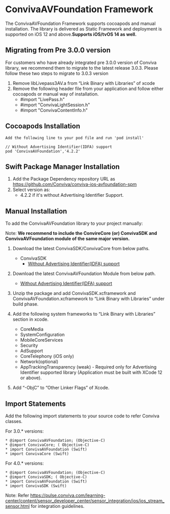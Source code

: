 # ConvivaAVFoundation Framework

The ConvivaAVFoundation Framework supports cocoapods and manual installation. The library is delivered as Static Framework and deployment is supported on iOS 12 and above.**Supports iOS/tvOS 14 as well.**

## Migrating from Pre 3.0.0 version
For customers who have already integrated pre 3.0.0 version of Conviva library, we recommend them to migrate to the latest 
release 3.0.3. Please follow these two steps to migrate to 3.0.3 version
  1. Remove libLivepass3AV.a from “Link Binary with Libraries” of xcode
  2. Remove the following header file from your application and follow either cocoapods or manual way of installation.
        * #import "LivePass.h"
        * #import "ConvivaLightSession.h"
        * #import "ConvivaContentInfo.h"


## Cocoapods Installation
    Add the following line to your pod file and run 'pod install'

    // Without Advertising Identifier(IDFA) support
    pod 'ConvivaAVFoundation','4.2.2'

## Swift Package Manager Installation
1. Add the Package Dependency repository URL as https://github.com/Conviva/conviva-ios-avfoundation-spm
2. Select version as:
    * 4.2.2 if it's without Advertising Identifier Support.

## Manual Installation
To add the ConvivaAVFoundation library to your project manually:

Note: **We recommend to include the ConvireCore (or) ConvivaSDK and ConvivaAVFoundation module of the same major version.**

1.	Download the latest ConvivaSDK/ConvivaCore from below paths.

    * ConvivaSDK
      * [Without Advertising Identifier(IDFA) support](https://github.com/Conviva/ConvivaSDK/archive/4.2.2.zip)

2.	Download the latest ConvivaAVFoundation Module from below path.
    * [Without Advertising Identifier(IDFA) support](https://github.com/Conviva/ConvivaAVFoundation/archive/4.2.2.zip)

3.	Unzip the package and add ConvivaSDK.xcframework and ConvivaAVFoundation.xcframework to “Link Binary with Libraries” under build phase.

4.	Add the following system frameworks to “Link Binary with Libraries” section in xcode.

    * CoreMedia
    * SystemConfiguration
    * MobileCoreServices
    * Security
    * AdSupport
    * CoreTelephony (iOS only)
    * Network(optional)
    * AppTrackingTransparency (weak) - Required only for Advertising Identifier supported library (Application must be built with XCode 12 or above).
    

5.	Add “-ObjC” to “Other Linker Flags” of Xcode.

    
## Import Statements

  Add the following import statements to your source code to refer Conviva classes.
 
For 3.0.* versions:

    * @import ConvivaAVFoundation; (Objective-C)
    * @import ConvivaCore; ( Objective-C)
    * import ConvivaAVFoundation (Swift)
    * import ConvivaCore (Swift)
    
For 4.0.* versions:

    * @import ConvivaAVFoundation; (Objective-C)
    * @import ConvivaSDK; ( Objective-C)
    * import ConvivaAVFoundation (Swift)
    * import ConvivaSDK (Swift)


Note: Refer https://pulse.conviva.com/learning-center/content/sensor_developer_center/sensor_integration/ios/ios_stream_sensor.html for integration guidelines.

